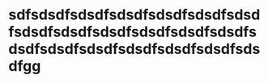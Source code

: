 # sdfsdsdfsdsdfsdsdfsdsdfsdsdfsdsdfsdsdfsdsdfsdsdfsdsdfsdsdfsdsdfsdsdfsdsdfsdsdfsdsdfsdsdfsdsdfsdsdfgg